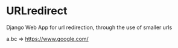 # URLredirect

Django Web App for url redirection, through the use of smaller urls

a.bc => https://www.google.com/
